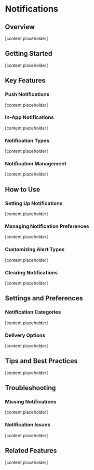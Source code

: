 # Notifications

## Overview

[content placeholder]

## Getting Started

[content placeholder]

## Key Features

### Push Notifications

[content placeholder]

### In-App Notifications

[content placeholder]

### Notification Types

[content placeholder]

### Notification Management

[content placeholder]

## How to Use

### Setting Up Notifications

[content placeholder]

### Managing Notification Preferences

[content placeholder]

### Customizing Alert Types

[content placeholder]

### Clearing Notifications

[content placeholder]

## Settings and Preferences

### Notification Categories

[content placeholder]

### Delivery Options

[content placeholder]

## Tips and Best Practices

[content placeholder]

## Troubleshooting

### Missing Notifications

[content placeholder]

### Notification Issues

[content placeholder]

## Related Features

[content placeholder]